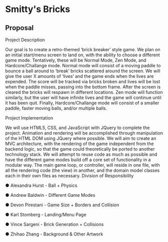 # Smitty's Bricks
## Proposal

Project Description

  Our goal is to create a retro-themed ‘brick breaker’ style game. We plan on an initial
start/menu screen to land on, with the ability to choose a different game mode. Tentatively,
these will be Normal Mode, Zen Mode, and Hardcore/Challange mode. Normal mode will
consist of a moving paddle to bounce a ball around to ‘break’ bricks scattered around the
screen. We will give the user X amounts of ‘lives’ and the game ends when the lives are
expended. The score will be tracked via bricks broken and lives will be lost when the paddle
misses, passing into the bottom frame. After the screen is cleared the bricks will respawn in
different locations. Zen mode will function similarly, but the user will have infinite lives and
the game will continue until it has been quit. Finally, Hardcore/Challange mode will consist of
a smaller paddle, faster moving balls, and/or multiple balls.


Project Implementation

  We will use HTML5, CSS, and JavaScript with JQuery to complete the project.
Animation and rendering will be accomplished through manipulation of the HTML DOM using
JQuery where possible. We will aim to create an MVC architecture, with the rendering of the
game independent from the backend logic, so that the game could theoretically be ported to
another technology stack. We will attempt to reuse code as much as possible and have the
different game modes build off a core set of functionality in a modular way. The main game
loop, or controller, will reside in one file, with all the rendering code (the view) in another, and
the domain model classes each in their own files as necessary.
Division of Responsibility


● Alexandra Hurst - Ball + Physics

● Andrew Baldwin - Different Game Modes

● Devon Pirestani - Game Size + Borders and Collision

● Karl Stomberg - Landing/Menu Page

● Vince Sargeni - Brick Generation + Collisions

● Zhihao Zhang - Background & Other Artwork
